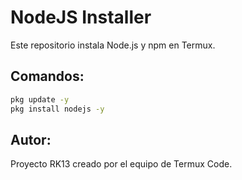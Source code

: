 # NodeJS Installer

Este repositorio instala Node.js y npm en Termux.

## Comandos:

```bash
pkg update -y
pkg install nodejs -y
```

## Autor:
Proyecto RK13 creado por el equipo de Termux Code.